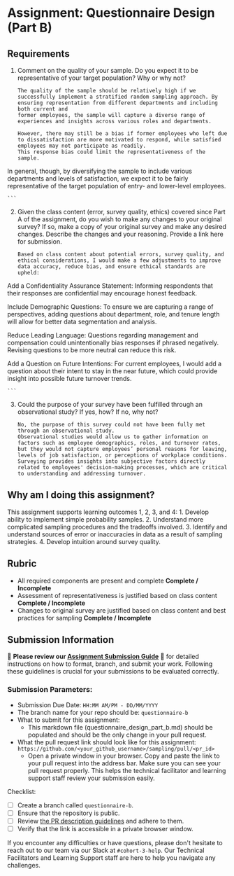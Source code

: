 # Assignment: Questionnaire Design (Part B)

## Requirements
1. Comment on the quality of your sample. Do you expect it to be representative of your target population? Why or why not?

    ```
    The quality of the sample should be relatively high if we successfully implement a stratified random sampling approach. By ensuring representation from different departments and including both current and 
    former employees, the sample will capture a diverse range of experiences and insights across various roles and departments. 
    
    However, there may still be a bias if former employees who left due to dissatisfaction are more motivated to respond, while satisfied employees may not participate as readily. 
    This response bias could limit the representativeness of the sample.

In general, though, by diversifying the sample to include various departments and levels of satisfaction, we expect it to be fairly representative of the target population of entry- and lower-level employees.

    ```

2. Given the class content (error, survey quality, ethics) covered since Part A of the assignment, do you wish to make any changes to your original survey? If so, make a copy of your original survey and make any desired changes. Describe the changes and your reasoning. Provide a link here for submission.

    ```
   Based on class content about potential errors, survey quality, and ethical considerations, I would make a few adjustments to improve data accuracy, reduce bias, and ensure ethical standards are upheld:

Add a Confidentiality Assurance Statement: Informing respondents that their responses are confidential may encourage honest feedback.

Include Demographic Questions: To ensure we are capturing a range of perspectives, adding questions about department, role, and tenure length will allow for better data segmentation and analysis.

Reduce Leading Language: Questions regarding management and compensation could unintentionally bias responses if phrased negatively. Revising questions to be more neutral can reduce this risk.

Add a Question on Future Intentions: For current employees, I would add a question about their intent to stay in the near future, which could provide insight into possible future turnover trends.

    ```

3. Could the purpose of your survey have been fulfilled through an observational study? If yes, how? If no, why not?

    ```
    No, the purpose of this survey could not have been fully met through an observational study. 
    Observational studies would allow us to gather information on factors such as employee demographics, roles, and turnover rates, but they would not capture employees’ personal reasons for leaving, 
    levels of job satisfaction, or perceptions of workplace conditions. 
    Surveying provides insights into subjective factors directly related to employees' decision-making processes, which are critical to understanding and addressing turnover.

    ```

## Why am I doing this assignment?

This assignment supports learning outcomes 1, 2, 3, and 4:
	1.	Develop ability to implement simple probability samples.
	2.	Understand more complicated sampling procedures and the tradeoffs involved.
	3.	Identify and understand sources of error or inaccuracies in data as a result of sampling strategies.
	4.	Develop intuition around survey quality.

## Rubric

-	All required components are present and complete **Complete / Incomplete**
-	Assessment of representativeness is justified based on class content **Complete / Incomplete**
-	Changes to original survey are justified based on class content and best practices for sampling **Complete / Incomplete**

## Submission Information

🚨 **Please review our [Assignment Submission Guide](https://github.com/UofT-DSI/onboarding/blob/main/onboarding_documents/submissions.md)** 🚨 for detailed instructions on how to format, branch, and submit your work. Following these guidelines is crucial for your submissions to be evaluated correctly.

### Submission Parameters:
* Submission Due Date: `HH:MM AM/PM - DD/MM/YYYY`
* The branch name for your repo should be: `questionnaire-b`
* What to submit for this assignment:
    * This markdown file (questionnaire_design_part_b.md) should be populated and should be the only change in your pull request.
* What the pull request link should look like for this assignment: `https://github.com/<your_github_username>/sampling/pull/<pr_id>`
    * Open a private window in your browser. Copy and paste the link to your pull request into the address bar. Make sure you can see your pull request properly. This helps the technical facilitator and learning support staff review your submission easily.

Checklist:
- [ ] Create a branch called `questionnaire-b`.
- [ ] Ensure that the repository is public.
- [ ] Review [the PR description guidelines](https://github.com/UofT-DSI/onboarding/blob/main/onboarding_documents/submissions.md#guidelines-for-pull-request-descriptions) and adhere to them.
- [ ] Verify that the link is accessible in a private browser window.

If you encounter any difficulties or have questions, please don't hesitate to reach out to our team via our Slack at `#cohort-3-help`. Our Technical Facilitators and Learning Support staff are here to help you navigate any challenges.
